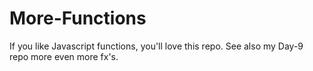 # More-Functions
If you like Javascript functions, you'll love this repo.  See also my Day-9 repo more even more fx's.
